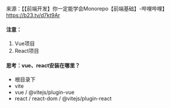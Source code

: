 <!--
 * @Author: wangpan pan.wang@ushow.media
 * @Date: 2024-12-09 15:41:24
 * @LastEditors: wangpan pan.wang@ushow.media
 * @LastEditTime: 2024-12-09 15:44:31
 * @FilePath: /code-demo/工程化/Monorepo/pnpm-monorepo-demo/Readme.md
 * @Description: 这是默认设置,请设置`customMade`, 打开koroFileHeader查看配置 进行设置: https://github.com/OBKoro1/koro1FileHeader/wiki/%E9%85%8D%E7%BD%AE
-->
来源：【【前端开发】你一定能学会Monorepo【前端基础】-哔哩哔哩】 https://b23.tv/d7kt9Ar

#### 注意：
1. Vue项目
2. React项目

#### 思考：vue、react安装在哪里？
- 根目录下
- vite
- vue / @vitejs/plugin-vue
- react / react-dom / @vitejs/plugin-react